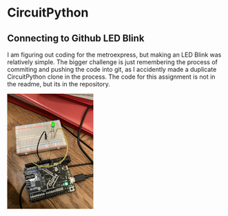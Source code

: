 # CircuitPython

## Connecting to Github LED Blink
I am figuring out coding for the metroexpress, but making an LED Blink was relatively simple. The bigger challenge is just remembering the process of commiting and pushing the code into git, as I accidently made a duplicate CircuitPython clone in the process. The code for this assignment is not in the readme, but its in the repository.

<img src="./images2/led_blink_green.jpg" width="200"> 
